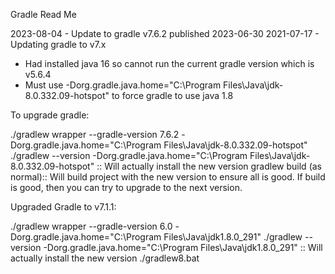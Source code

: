 Gradle Read Me


2023-08-04 - Update to gradle v7.6.2 published 2023-06-30
2021-07-17 - Updating gradle to v7.x
 - Had installed java 16 so cannot run the current gradle version which is v5.6.4
 - Must use -Dorg.gradle.java.home="C:\Program Files\Java\jdk-8.0.332.09-hotspot" to force gradle to use java 1.8
 
 To upgrade gradle:
 
  ./gradlew wrapper --gradle-version 7.6.2 -Dorg.gradle.java.home="C:\Program Files\Java\jdk-8.0.332.09-hotspot" 
  ./gradlew --version -Dorg.gradle.java.home="C:\Program Files\Java\jdk-8.0.332.09-hotspot" :: Will actually install the new version
  gradlew build (as normal):: Will build project with the new version to ensure all is good.  If build is good, then you can try to upgrade to the next version.
  
  
Upgraded Gradle to v7.1.1:

./gradlew wrapper --gradle-version 6.0 -Dorg.gradle.java.home="C:\Program Files\Java\jdk1.8.0_291" 
./gradlew --version -Dorg.gradle.java.home="C:\Program Files\Java\jdk1.8.0_291" :: Will actually install the new version
./gradlew8.bat


  
 
 